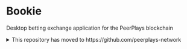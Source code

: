 # Bookie
Desktop betting exchange application for the PeerPlays blockchain
<details><summary>This repository has moved to https://github.com/peerplays-network</summary>
<p>

## Install and Run
Clone this repo and do the following:

```
// Install node dependencies 
$ npm install

// Start the dev server
$ npm start

// Build the app to be packaged with Electron
$ npm run build
```

The application will be opened as a web app (in a browser instance) and an Electron app.

## Technology Stack
- React
- Electron (wrapping into desktop app)
- Redux (single source of truth state management)
- React-Router (we use this to control navigation)
- React-Router-Redux (sync React-Router with Redux so we can handle navigation with Redux)
- Ant-Design (CSS/UI library)
- Redux dev tools (allow user to debug )
- ESlint (to ensure code style consistency)
- LESS (CSS preprocessor)
</p>
</details>
